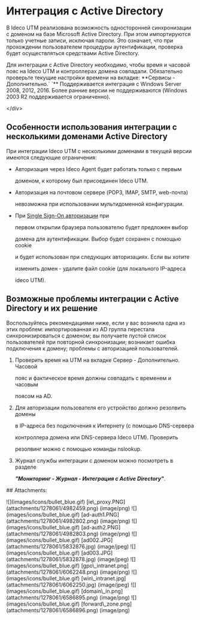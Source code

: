 # Интеграция с Active Directory

В Ideco UTM реализована возможность односторонней синхронизации с доменом на базе Microsoft Active Directory. При этом импортируются только учетные записи, исключая пароли. Это означает, что при прохождении пользователем процедуры аутентификации, проверка будет осуществляться средствами Active Directory.

 Для интеграции с Active Directory необходимо, чтобы время и часовой пояс на Ideco UTM и контроллерах домена совпадали. Обязательно проверьте текущие настройки времени на вкладке: \*\*Сервисы - Дополнительно.\` \`\*\* Поддерживается интеграция с Windows Server 2008, 2012, 2016. Более ранние версии не поддерживаются \(Windows 2003 R2 поддерживается ограниченно\).

&lt;/div&gt;

## Особенности использования интеграции с несколькими доменами Active Directory

При интеграции Ideco UTM с несколькими доменами в текущей версии имеются следующие ограничения:

* Авторизация через Ideco Agent будет работать только с первым

  доменом, к которому был присоединен Ideco UTM.

* Авторизация на почтовом сервере \(POP3, IMAP, SMTP, web-почта\)

  невозможна при использовании мультидоменной конфигурации.

* При [Single Sign-On авторизации](https://github.com/ideco-team/docsUTM/tree/54be5c28981601375569bdca6ef75ead87808b16/Авторизация_пользователей/README.md) при

  первом открытии браузера пользователю будет предложен выбор

  домена для аутентификации. Выбор будет сохранен с помощью cookie

  и будет использован при следующих авторизациях. Если вы хотите

  изменить домен - удалите файл cookie \(для локального IP-адреса

  ideco UTM\).

## Возможные проблемы интеграции с Active Directory и их решение

Воспользуйтесь рекомендациями ниже, если у вас возникла одна из этих проблем: импортированная из AD группа перестала синхронизироваться с доменом; вы получаете пустой список пользователей при повторной синхронизации; возникает ошибка подключения к домену; проблемы с авторизацией пользователей.

1. Проверить время на UTM на вкладке Сервер - Дополнительно. Часовой

   пояс и фактическое время должны совпадать с временем и часовым

   поясом на AD.

2. Для авторизации пользователя его устройство должно резолвить домены

   в IP-адреса без подключения к Интернету \(с помощью DNS-сервера

   контроллера домена или DNS-сервера Ideco UTM\). Проверить

   резолвинг можно с помощью команды nslookup.

3. Журнал службы интеграции с доменом можно посмотреть в разделе

   _**"Мониторинг - Журнал - Интеграция с Active Directory"**_.

 \#\# Attachments:

 !\[\]\(images/icons/bullet\_blue.gif\) \[ie\\_proxy.PNG\]\(attachments/1278061/4982459.png\) \(image/png\) !\[\]\(images/icons/bullet\_blue.gif\) \[ad-auth1.PNG\]\(attachments/1278061/4982802.png\) \(image/png\) !\[\]\(images/icons/bullet\_blue.gif\) \[ad-auth2.PNG\]\(attachments/1278061/4982803.png\) \(image/png\) !\[\]\(images/icons/bullet\_blue.gif\) \[ad002.JPG\]\(attachments/1278061/5832876.jpg\) \(image/jpeg\) !\[\]\(images/icons/bullet\_blue.gif\) \[ad003.JPG\]\(attachments/1278061/5832878.jpg\) \(image/jpeg\) !\[\]\(images/icons/bullet\_blue.gif\) \[gpo\\_intranet.png\]\(attachments/1278061/6062248.png\) \(image/png\) !\[\]\(images/icons/bullet\_blue.gif\) \[win\\_intranet.jpg\]\(attachments/1278061/6062250.jpg\) \(image/jpeg\) !\[\]\(images/icons/bullet\_blue.gif\) \[domain\\_in.png\]\(attachments/1278061/6586895.png\) \(image/png\) !\[\]\(images/icons/bullet\_blue.gif\) \[forward\\_zone.png\]\(attachments/1278061/6586896.png\) \(image/png\)


